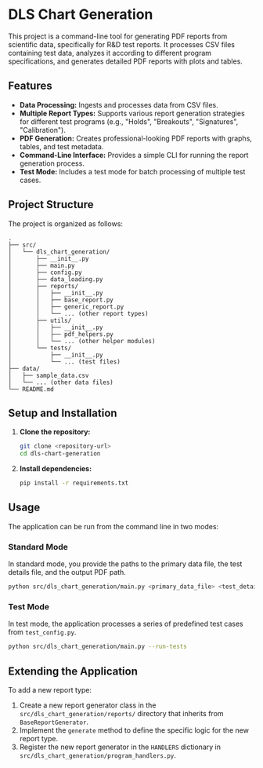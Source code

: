 # DLS Chart Generation

This project is a command-line tool for generating PDF reports from scientific data, specifically for R&D test reports. It processes CSV files containing test data, analyzes it according to different program specifications, and generates detailed PDF reports with plots and tables.

## Features

- **Data Processing:** Ingests and processes data from CSV files.
- **Multiple Report Types:** Supports various report generation strategies for different test programs (e.g., "Holds", "Breakouts", "Signatures", "Calibration").
- **PDF Generation:** Creates professional-looking PDF reports with graphs, tables, and test metadata.
- **Command-Line Interface:** Provides a simple CLI for running the report generation process.
- **Test Mode:** Includes a test mode for batch processing of multiple test cases.

## Project Structure

The project is organized as follows:

```
.
├── src/
│   └── dls_chart_generation/
│       ├── __init__.py
│       ├── main.py
│       ├── config.py
│       ├── data_loading.py
│       ├── reports/
│       │   ├── __init__.py
│       │   ├── base_report.py
│       │   ├── generic_report.py
│       │   └── ... (other report types)
│       ├── utils/
│       │   ├── __init__.py
│       │   ├── pdf_helpers.py
│       │   └── ... (other helper modules)
│       └── tests/
│           ├── __init__.py
│           └── ... (test files)
├── data/
│   ├── sample_data.csv
│   └── ... (other data files)
└── README.md
```

## Setup and Installation

1.  **Clone the repository:**
    ```bash
    git clone <repository-url>
    cd dls-chart-generation
    ```

2.  **Install dependencies:**
    ```bash
    pip install -r requirements.txt
    ```

## Usage

The application can be run from the command line in two modes:

### Standard Mode

In standard mode, you provide the paths to the primary data file, the test details file, and the output PDF path.

```bash
python src/dls_chart_generation/main.py <primary_data_file> <test_details_file> <pdf_output_path>
```

### Test Mode

In test mode, the application processes a series of predefined test cases from `test_config.py`.

```bash
python src/dls_chart_generation/main.py --run-tests
```

## Extending the Application

To add a new report type:

1.  Create a new report generator class in the `src/dls_chart_generation/reports/` directory that inherits from `BaseReportGenerator`.
2.  Implement the `generate` method to define the specific logic for the new report type.
3.  Register the new report generator in the `HANDLERS` dictionary in `src/dls_chart_generation/program_handlers.py`.